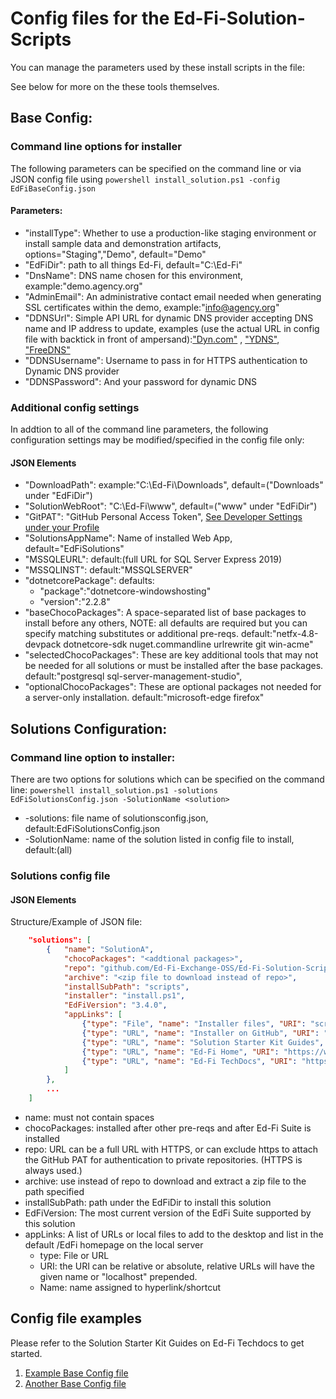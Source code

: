 # Config files for the Ed-Fi-Solution-Scripts
You can manage the parameters used by these install scripts in the file:

See below for more on the these tools themselves.
## Base Config:
### Command line options for installer
The following parameters can be specified on the command line or via JSON config file using
    ```powershell
       install_solution.ps1 -config EdFiBaseConfig.json
    ```
#### Parameters:
* "installType": Whether to use a production-like staging environment or install sample data and demonstration artifacts,  options="Staging","Demo",  default="Demo"
* "EdFiDir": path to all things Ed-Fi,  default="C:\\Ed-Fi"
* "DnsName": DNS name chosen for this environment,  example:"demo.agency.org"
* "AdminEmail": An administrative contact email needed when generating SSL certificates within the demo,  example:"info@agency.org"
* "DDNSUrl": Simple API URL for dynamic DNS provider accepting DNS name and IP address to update, examples (use the actual URL in config file with backtick in front of ampersand):["Dyn.com"]("https://members.dyndns.org/nic/update?hostname={DnsName}`&myip={IP}") , ["YDNS"]("https://ydns.io/api/v1/update/?host={DnsName}`&ip={IP}"), ["FreeDNS"]("https://freedns.afraid.org/nic/update?hostname={DnsName}`&myip={IP}")
* "DDNSUsername": Username to pass in for HTTPS authentication to Dynamic DNS provider
* "DDNSPassword": And your password for dynamic DNS

### Additional config settings

In addtion to all of the command line parameters, the following configuration settings may be modified/specified in the config file only:
#### JSON Elements
* "DownloadPath": example:"C:\\Ed-Fi\\Downloads", default=("Downloads" under "EdFiDir")
* "SolutionWebRoot": "C:\\Ed-Fi\\www",  default=("www" under "EdFiDir")
* "GitPAT": "GitHub Personal Access Token", [See Developer Settings under your Profile](https://github.com/settings/profile)
* "SolutionsAppName": Name of installed Web App,  default="EdFiSolutions"
* "MSSQLEURL": default:(full URL for SQL Server Express 2019)
* "MSSQLINST": default:"MSSQLSERVER"
* "dotnetcorePackage": defaults:
     * "package":"dotnetcore-windowshosting"
     *  "version":"2.2.8"
* "baseChocoPackages": A space-separated list of base packages to install before any others, NOTE: all defaults are required but you can specify matching substitutes or additional pre-reqs.  default:"netfx-4.8-devpack dotnetcore-sdk nuget.commandline urlrewrite git win-acme"
* "selectedChocoPackages": These are key additional tools that may not be needed for all solutions or must be installed after the base packages.  default:"postgresql sql-server-management-studio",
* "optionalChocoPackages": These are optional packages not needed for a server-only installation.  default:"microsoft-edge firefox"

## Solutions Configuration:

### Command line option to installer:

There are two options for solutions which can be specified on the command line:
    ```powershell
    install_solution.ps1 -solutions EdFiSolutionsConfig.json -SolutionName <solution>
    ```
* -solutions: file name of solutionsconfig.json,   default:EdFiSolutionsConfig.json
* -SolutionName: name of the solution listed in config file to install,   default:(all)

### Solutions config file

#### JSON Elements
Structure/Example of JSON file:
```JSON
    "solutions": [
        {   "name": "SolutionA",
            "chocoPackages": "<addtional packages>",
            "repo": "github.com/Ed-Fi-Exchange-OSS/Ed-Fi-Solution-Scripts",
            "archive": "<zip file to download instead of repo>",
            "installSubPath": "scripts",
            "installer": "install.ps1",
            "EdFiVersion": "3.4.0",
            "appLinks": [
                {"type": "File", "name": "Installer files", "URI": "scripts" },
                {"type": "URL", "name": "Installer on GitHub", "URI": "https://github.com/Ed-Fi-Exchange-OSS/Ed-Fi-Solution-Scripts" },
                {"type": "URL", "name": "Solution Starter Kit Guides", "URI": "https://techdocs.ed-fi.org/display/ETKB/Ed-Fi+Solution+Starter+Kit+Guides" },
                {"type": "URL", "name": "Ed-Fi Home", "URI": "https://www.ed-fi.org" },
                {"type": "URL", "name": "Ed-Fi TechDocs", "URI": "https://techdocs.ed-fi.org" }
            ]
        },
        ...
    ]
```
* name: must not contain spaces
* chocoPackages: installed after other pre-reqs and after Ed-Fi Suite is installed
* repo:  URL can be a full URL with HTTPS, or can exclude https to attach the GitHub PAT for authentication to private repositories.  (HTTPS is always used.)
* archive: use instead of repo to download and extract a zip file to the path specified
* installSubPath: path under the EdFiDir to install this solution
* EdFiVersion: The most current version of the EdFi Suite supported by this solution
* appLinks: A list of URLs or local files to add to the desktop and list in the default /EdFi homepage on the local server
    * type: File or URL
    * URI:  the URI can be relative or absolute, relative URLs will have the given name or "localhost" prepended.
    * Name: name assigned to hyperlink/shortcut

## Config file examples
Please refer to the Solution Starter Kit Guides on Ed-Fi Techdocs to get started.
1. [Example Base Config file](https://github.com/Ed-Fi-Exchange-OSS/Ed-Fi-Solution-Scripts/blob/master/EdFiBaseConfigExample.json)
1. [Another Base Config file](https://github.com/Ed-Fi-Exchange-OSS/Ed-Fi-Solution-Scripts/blob/master/EdFiBaseConfigExample.json)
